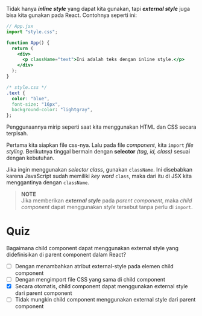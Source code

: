 Tidak hanya _**inline style**_ yang dapat kita gunakan, tapi _**external style**_ juga bisa kita gunakan pada React. Contohnya seperti ini:

```jsx
// App.jsx
import "style.css";

function App() {
  return (
    <div>
      <p className="text">Ini adalah teks dengan inline style.</p>
    </div>
  );
}
```

```css
/* style.css */
.text {
  color: "blue",
  font-size: "16px",
  background-color: "lightgray",
};
```
Penggunaannya mirip seperti saat kita menggunakan HTML dan CSS secara terpisah.

Pertama kita siapkan file css-nya. Lalu pada file _component_, kita `import` _file styling_. Berikutnya tinggal bermain dengan __selector__ _(tag, id, class)_ sesuai dengan kebutuhan. 

Jika ingin menggunakan _selector class_, gunakan `className`. Ini disebabkan karena JavaScript sudah memiliki _key word_ `class`, maka dari itu di JSX kita menggantinya dengan `className`.

> **NOTE**</br>
> Jika memberikan _**external style**_ pada _parent component_, maka _child component_ dapat menggunakan _style_ tersebut tanpa perlu di `import`.


# Quiz

Bagaimana child component dapat menggunakan external style yang didefinisikan di parent component dalam React?
- [ ] Dengan menambahkan atribut external-style pada elemen child component
- [ ] Dengan mengimport file CSS yang sama di child component
- [x] Secara otomatis, child component dapat menggunakan external style dari parent component
- [ ] Tidak mungkin child component menggunakan external style dari parent component